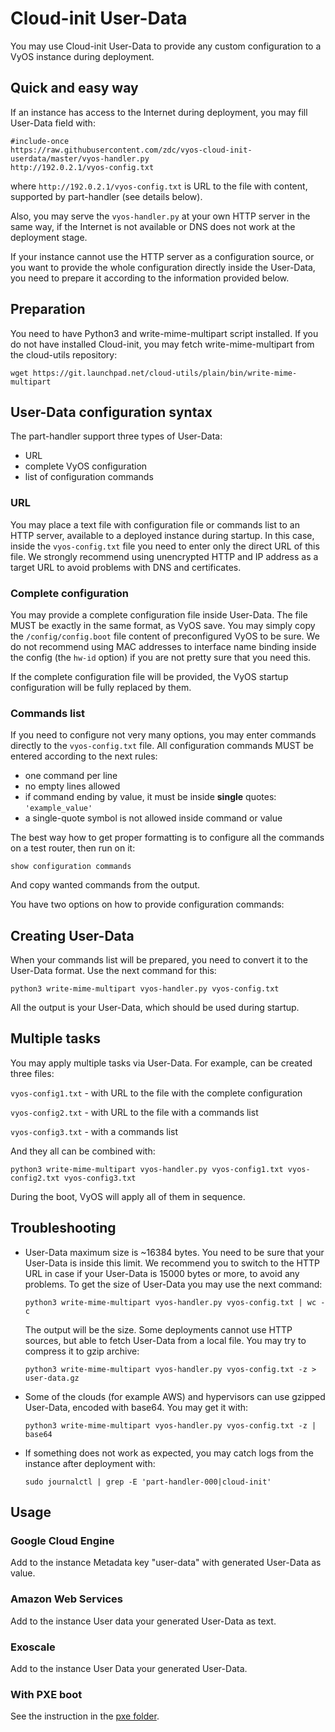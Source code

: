 # Cloud-init User-Data

You may use Cloud-init User-Data to provide any custom configuration to a VyOS instance during deployment.

## Quick and easy way

If an instance has access to the Internet during deployment, you may fill User-Data field with:
```
#include-once
https://raw.githubusercontent.com/zdc/vyos-cloud-init-userdata/master/vyos-handler.py
http://192.0.2.1/vyos-config.txt
```
where `http://192.0.2.1/vyos-config.txt` is URL to the file with content, supported by part-handler (see details below).

Also, you may serve the `vyos-handler.py` at your own HTTP server in the same way, if the Internet is not available or DNS does not work at the deployment stage.

If your instance cannot use the HTTP server as a configuration source, or you want to provide the whole configuration directly inside the User-Data, you need to prepare it according to the information provided below.

## Preparation

You need to have Python3 and write-mime-multipart script installed. If you do not have installed Cloud-init, you may fetch write-mime-multipart from the cloud-utils repository:
```
wget https://git.launchpad.net/cloud-utils/plain/bin/write-mime-multipart
```

## User-Data configuration syntax

The part-handler support three types of User-Data:

 - URL
 - complete VyOS configuration
 - list of configuration commands

### URL
You may place a text file with configuration file or commands list to an HTTP server, available to a deployed instance during startup. In this case, inside the `vyos-config.txt` file you need to enter only the direct URL of this file. We strongly recommend using unencrypted HTTP and IP address as a target URL to avoid problems with DNS and certificates.

### Complete configuration

You may provide a complete configuration file inside User-Data. The file MUST be exactly in the same format, as VyOS save. You may simply copy the `/config/config.boot` file content of preconfigured VyOS to be sure. We do not recommend using MAC addresses to interface name binding inside the config (the `hw-id` option) if you are not pretty sure that you need this.

If the complete configuration file will be provided, the VyOS startup configuration will be fully replaced by them.

### Commands list

If you need to configure not very many options, you may enter commands directly to the `vyos-config.txt` file. All configuration commands MUST be entered according to the next rules:

 - one command per line
 - no empty lines allowed
 - if command ending by value, it must be inside **single** quotes: `'example_value'`
 - a single-quote symbol is not allowed inside command or value

The best way how to get proper formatting is to configure all the commands on a test router, then run on it:
```
show configuration commands
```
And copy wanted commands from the output.

You have two options on how to provide configuration commands:

## Creating User-Data

When your commands list will be prepared, you need to convert it to the User-Data format. Use the next command for this:

```
python3 write-mime-multipart vyos-handler.py vyos-config.txt
```
All the output is your User-Data, which should be used during startup.

## Multiple tasks

You may apply multiple tasks via User-Data. For example, can be created three files:

`vyos-config1.txt` - with URL to the file with the complete configuration

`vyos-config2.txt` - with URL to the file with a commands list

`vyos-config3.txt` - with a commands list

And they all can be combined with:
```
python3 write-mime-multipart vyos-handler.py vyos-config1.txt vyos-config2.txt vyos-config3.txt
```
During the boot, VyOS will apply all of them in sequence.

## Troubleshooting

- User-Data maximum size is ~16384 bytes. You need to be sure that your User-Data is inside this limit. We recommend you to switch to the HTTP URL in case if your User-Data is 15000 bytes or more, to avoid any problems. To get the size of User-Data you may use the next command:
  ```
  python3 write-mime-multipart vyos-handler.py vyos-config.txt | wc -c
  ```
  The output will be the size.
  Some deployments cannot use HTTP sources, but able to fetch User-Data from a local file. You may try to compress it to gzip archive:
  ```
  python3 write-mime-multipart vyos-handler.py vyos-config.txt -z > user-data.gz
  ```
- Some of the clouds (for example AWS) and hypervisors can use gzipped User-Data, encoded with base64. You may get it with:
  ```
  python3 write-mime-multipart vyos-handler.py vyos-config.txt -z | base64
  ```
- If something does not work as expected, you may catch logs from the instance after deployment with:
  ```
  sudo journalctl | grep -E 'part-handler-000|cloud-init'
  ```

## Usage

### Google Cloud Engine

Add to the instance Metadata key "user-data" with generated User-Data as value.

### Amazon Web Services

Add to the instance User data your generated User-Data as text.

### Exoscale

Add to the instance User Data your generated User-Data.

### With PXE boot

See the instruction in the [pxe folder](pxe/README.md).
